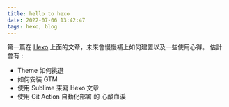 ```yaml
---
title: hello to hexo
date: 2022-07-06 13:42:47
tags: hexo, blog
---
```


第一篇在 [Hexo](https://hexo.io/) 上面的文章，未來會慢慢補上如何建置以及一些使用心得。
估計會有 : 
* Theme 如何挑選
* 如何安裝 GTM
* 使用 Sublime 來寫 Hexo 文章
* 使用 Git Action 自動化部署 的 心酸血淚

